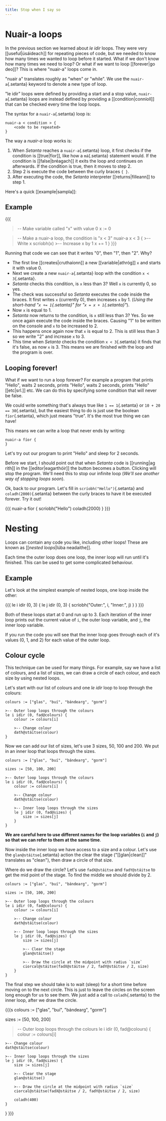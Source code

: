 ```yaml
---
title: Stop when I say so
---
```


# Nuair-a loops

In the previous section we learned about *le idir* loops. They were very [[useful|úsáideach]] for repeating pieces of code, but we needed to know how many times we wanted to loop before it started. What if we don't know how many times we need to loop? Or what if we want to loop [[forever|go deo]]? This is where "nuair-a" loops come in.

"nuair a" translates roughly as "when" or "while". We use the `nuair-a`{.setanta} keyword to denote a new type of loop.

"le idir" loops were defined by providing a start and a stop value, `nuair-a`{.setanta} loops are instead defined by providing a [[condition|conníoll]] that can be checked every time the loop loops.

The syntax for a `nuair-a`{.setanta} loop is:

```{.setanta .numberLines}
nuair-a < condition > {
    <code to be repeated>
}
```

The way a *nuair-a* loop works is:

1. When *Setanta* reaches a `nuair-a`{.setanta} loop, it first checks if the condition is [[true|fíor]], like how a `má`{.setanta} statement would. If the condition is [[false|bréagach]] it exits the loop and continues on afterwards. If the condition is true, then it moves to step 2.
2. Step 2 is execute the code between the curly braces `{ }`.
3. After executing the code, the *Setanta* interpreter [[returns|filleann]] to step 1.

Here's a quick [[example|sampla]]:

## Example

{{{
>-- Make variable called "x" with value 0
x := 0

>-- Make a nuair-a loop, the condition is "x < 3"
nuair-a x < 3 {
    >-- Write x
    scríobh(x)
    >-- Increase x by 1
    x += 1
}
}}}

Running that code we can see that it writes "0", then "1", then "2". Why?

- The first line [[creates|cruthaíonn]] a new [[variable|athróg]] `x` and starts it with value 0.
- Next we create a new `nuair-a`{.setanta} loop with the condition `x < 3`{.setanta}.
- *Setanta* checks this condition, is `x` less than 3? Well `x` is currently 0, so yes.
- The check was successful so *Setanta* executes the code inside the braces. It first writes `x` (currently 0), then increases `x` by 1. (*Using the short-hand "`x += 1`{.setanta}" for "`x = x + 1`{.setanta}"*).
- Now `x` is equal to 1.
- *Setanta* now returns to the condition, is `x` still less than 3? Yes. So we once again execute the code inside the braces. Causing "1" to be written on the console and `x` to be increased to 2.
- This happens once again now that `x` is equal to 2. This is still less than 3 so we write "2" and increase `x` to 3.
- This time when *Setanta* checks the condition `x < 3`{.setanta} it finds that it's false, as now `x` is 3. This means we are finished with the loop and the program is over.

## Looping forever!

What if we want to run a loop forever? For example a program that prints "Hello", waits 2 seconds, prints "Hello", waits 2 seconds, prints "Hello" [[etc|srl.]] etc. We can do this by specifying some condition that will never be false.

We could write something that's always true like `1 == 1`{.setanta} or `10 + 20 == 30`{.setanta}, but the easiest thing to do is just use the boolean `fíor`{.setanta}, which just means "true". It's the most true thing we can have!

This means we can write a loop that never ends by writing:

```{.setanta .numberLines}
nuair-a fíor {
}
```

Let's try out our program to print "Hello" and sleep for 2 seconds.

Before we start, I should point out that when *Setanta* code is [[running|ag rith]] in the [[editor|eagarthóir]] the <iron-icon class="play" icon="av:play-arrow"></iron-icon> button becomes a <iron-icon class="play" icon="av:stop"></iron-icon> button. Clicking <iron-icon class="play" icon="av:stop"></iron-icon> will stop the program. We'll need this to stop our infinite loop (*We'll see another way of stopping loops soon*).

Ok, back to our program. Let's fill in `scríobh("Hello")`{.setanta} and `coladh(2000)`{.setanta} between the curly braces to have it be executed forever. Try it out!

{{{
nuair-a fíor {
    scríobh("Hello")
    coladh(2000)
}
}}}

# Nesting

Loops can contain any code you like, including other loops! These are known as [[*nested loops*|lúba neadaithe]].

Each time the outer loop does one loop, the inner loop will run until it's finished. This can be used to get some complicated behaviour.

## Example

Let's look at the simplest example of nested loops, one loop inside the other:

{{{
le i idir (0, 3) {
    le j idir (0, 3) {
        scríobh("Outer:", i, "Inner:", j)
    }
}
}}}

Both of these loops start at 0 and run up to 3. Each iteration of the inner loop prints out the current value of `i`, the outer loop variable, and `j`, the inner loop variable.

If you run the code you will see that the inner loop goes through each of it's values (0, 1, and 2) for each value of the outer loop.

## Colour cycle

This technique can be used for many things. For example, say we have a list of colours, and a list of sizes, we can draw a circle of each colour, and each size by using nested loops.

Let's start with our list of colours and one *le idir* loop to loop through the colours:

```{.setanta .numberLines}
colours := ["glas", "buí", "bándearg", "gorm"]

>-- Outer loop loops through the colours
le i idir (0, fad@colours) {
    colour := colours[i]

    >-- Change colour
    dath@stáitse(colour)
}
```

Now we can add our list of sizes, let's use 3 sizes, 50, 100 and 200. We put in an inner loop that loops through the sizes.

```{.setanta .numberLines}
colours := ["glas", "buí", "bándearg", "gorm"]

sizes := [50, 100, 200]

>-- Outer loop loops through the colours
le i idir (0, fad@colours) {
    colour := colours[i]

    >-- Change colour
    dath@stáitse(colour)

    >-- Inner loop loops through the sizes
    le j idir (0, fad@sizes) {
        size := sizes[j]
    }
}
```

**We are careful here to use different names for the loop variables (`i` and `j`) so that we can refer to them at the same time**.

Now inside the inner loop we have access to a size and a colour. Let's use the `glan@stáitse`{.setanta} action the clear the stage ("[[glan|clean]]" translates as "clean"), then draw a circle of that size.

Where do we draw the circle? Let's use `fadX@stáitse`  and `fadY@stáitse` to get the mid point of the stage. To find the middle we should divide by 2.

```{.setanta .numberLines}
colours := ["glas", "buí", "bándearg", "gorm"]

sizes := [50, 100, 200]

>-- Outer loop loops through the colours
le i idir (0, fad@colours) {
    colour := colours[i]

    >-- Change colour
    dath@stáitse(colour)

    >-- Inner loop loops through the sizes
    le j idir (0, fad@sizes) {
        size := sizes[j]

        >-- Clear the stage
        glan@stáitse()

        >-- Draw the circle at the midpoint with radius `size`
        ciorcal@stáitse(fadX@stáitse / 2, fadY@stáitse / 2, size)
    }
}
```

The final step we should take is to wait (sleep) for a short time before moving on to the next circle. This is just to leave the circles on the screen long enough for us to see them. We just add a call to `coladh`{.setanta} to the inner loop, after we draw the circle.

{{{s
colours := ["glas", "buí", "bándearg", "gorm"]

sizes := [50, 100, 200]

>-- Outer loop loops through the colours
le i idir (0, fad@colours) {
    colour := colours[i]

    >-- Change colour
    dath@stáitse(colour)

    >-- Inner loop loops through the sizes
    le j idir (0, fad@sizes) {
        size := sizes[j]

        >-- Clear the stage
        glan@stáitse()

        >-- Draw the circle at the midpoint with radius `size`
        ciorcal@stáitse(fadX@stáitse / 2, fadY@stáitse / 2, size)

        coladh(400)
    }
}
}}}
